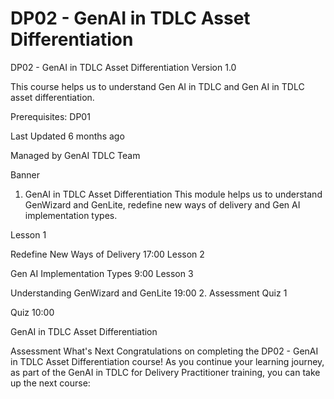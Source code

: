 # DP02 - GenAI in TDLC Asset Differentiation

DP02 - GenAI in TDLC Asset Differentiation
Version 1.0


This course helps us to understand Gen AI in TDLC and Gen AI in TDLC asset differentiation.



Prerequisites: DP01

Last Updated 6 months ago

Managed by GenAI TDLC Team

Banner
1. GenAI in TDLC Asset Differentiation
This module helps us to understand GenWizard and GenLite, redefine new ways of delivery and Gen AI implementation types.

Lesson 1

Redefine New Ways of Delivery
17:00
Lesson 2

Gen AI Implementation Types
9:00
Lesson 3

Understanding GenWizard and GenLite
19:00
2. Assessment
Quiz 1

Quiz
10:00

GenAI in TDLC Asset Differentiation

Assessment
What's Next
Congratulations on completing the DP02 - GenAI in TDLC Asset Differentiation course! As you continue your learning journey, as part of the GenAI in TDLC for Delivery Practitioner training, you can take up the next course: